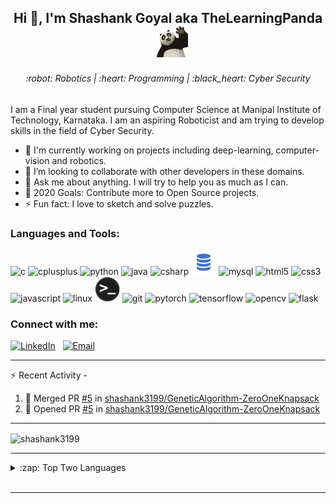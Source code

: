 <h2 align="center">Hi 👋, I'm Shashank Goyal aka TheLearningPanda &nbsp;&nbsp; <img src="https://github.com/shashank3199/shashank3199/blob/master/.data/panda_waving.gif" width="50" height="50"/></h1>
<h6 align="center">:robot: Robotics | :heart: Programming | :black_heart: Cyber Security</h3>

I am a Final year student pursuing Computer Science at Manipal Institute of Technology, Karnataka. I am an aspiring Roboticist and am trying to develop skills in the field of Cyber Security.

- 🔭 I'm currently working on projects including deep-learning, computer-vision and robotics.
- 🤝 I’m looking to collaborate with other developers in these domains.
- 💬 Ask me about anything. I will try to help you as much as I can.
- 🥅 2020 Goals: Contribute more to Open Source projects.
- ⚡ Fun fact: I love to sketch and solve puzzles.

### Languages and Tools:

<p align="left">
<img src="https://devicons.github.io/devicon/devicon.git/icons/c/c-original.svg" alt="c" width="40" height="40"/> 
<img src="https://devicons.github.io/devicon/devicon.git/icons/cplusplus/cplusplus-original.svg" alt="cplusplus" width="40" height="40"/> 
<img src="https://devicons.github.io/devicon/devicon.git/icons/python/python-original.svg" alt="python" width="40" height="40"/> 
<img src="https://devicons.github.io/devicon/devicon.git/icons/java/java-original-wordmark.svg" alt="java" width="40" height="40"/> 
<img src="https://devicons.github.io/devicon/devicon.git/icons/csharp/csharp-original.svg" alt="csharp" width="40" height="40"/> 
<img src="https://raw.githubusercontent.com/github/explore/80688e429a7d4ef2fca1e82350fe8e3517d3494d/topics/sql/sql.png" alt="sql" width="40" height="40"/> 
<img src="https://devicons.github.io/devicon/devicon.git/icons/mysql/mysql-original-wordmark.svg" alt="mysql" width="40" height="40"/> 
<img src="https://devicons.github.io/devicon/devicon.git/icons/html5/html5-original-wordmark.svg" alt="html5" width="40" height="40"/> 
<img src="https://devicons.github.io/devicon/devicon.git/icons/css3/css3-original-wordmark.svg" alt="css3" width="40" height="40"/> 
<img src="https://devicons.github.io/devicon/devicon.git/icons/javascript/javascript-original.svg" alt="javascript" width="40" height="40"/> 
<img src="https://devicons.github.io/devicon/devicon.git/icons/linux/linux-original.svg" alt="linux" width="40" height="40"/> 
<img src="https://raw.githubusercontent.com/github/explore/80688e429a7d4ef2fca1e82350fe8e3517d3494d/topics/terminal/terminal.png" alt="bash" width="40" height="40"/> 
<img src="https://www.vectorlogo.zone/logos/git-scm/git-scm-icon.svg" alt="git" width="40" height="40"/> 
<img src="https://www.vectorlogo.zone/logos/pytorch/pytorch-icon.svg" alt="pytorch" width="40" height="40"/> 
<img src="https://www.vectorlogo.zone/logos/tensorflow/tensorflow-icon.svg" alt="tensorflow" width="40" height="40"/>
<img src="https://www.vectorlogo.zone/logos/opencv/opencv-icon.svg" alt="opencv" width="40" height="40"/>
<img src="https://www.vectorlogo.zone/logos/pocoo_flask/pocoo_flask-icon.svg" alt="flask" width="40" height="40"/>
</p>

### Connect with me:

<p align="left">
<a href="https://www.linkedin.com/in/shashank-goyal-361362168/" target="blank"><img src="https://cdn.jsdelivr.net/npm/simple-icons@3.0.1/icons/linkedin.svg" alt="LinkedIn" height="30" width="30" /></a>&nbsp;&nbsp;
<a href="mailto:shashank3199@gmail.com" target="blank"><img src="https://cdn.jsdelivr.net/npm/simple-icons@v3/icons/gmail.svg" alt="Email" height="30" width="30" /></a>
</p>

---
:zap: Recent Activity -
<!--START_SECTION:activity-->
1. 🎉 Merged PR [#5](https://github.com/shashank3199/GeneticAlgorithm-ZeroOneKnapsack/pull/5) in [shashank3199/GeneticAlgorithm-ZeroOneKnapsack](https://github.com/shashank3199/GeneticAlgorithm-ZeroOneKnapsack)
2. 💪 Opened PR [#5](https://github.com/shashank3199/GeneticAlgorithm-ZeroOneKnapsack/pull/5) in [shashank3199/GeneticAlgorithm-ZeroOneKnapsack](https://github.com/shashank3199/GeneticAlgorithm-ZeroOneKnapsack)
<!--END_SECTION:activity-->

---

<img align="center" src="https://github-readme-stats-eight-coral.vercel.app/api?username=shashank3199&show_icons=true&include_all_commits=true&count_private=true" alt="shashank3199" />

---

<details>
<summary>:zap: Top Two Languages</summary>
<img align="left" src="https://github-readme-stats.vercel.app/api/top-langs/?username=shashank3199&langs_count=2" alt="shashank3199" /> <br>
</details>

<br>

---
